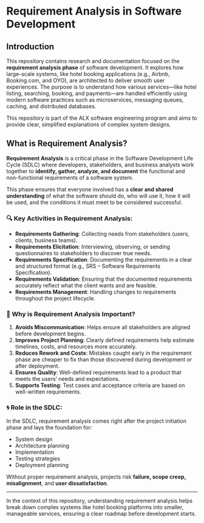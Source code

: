 # Requirement Analysis in Software Development

## Introduction

This repository contains research and documentation focused on the **requirement analysis phase** of software development. It explores how large-scale systems, like hotel booking applications (e.g., Airbnb, Booking.com, and OYO), are architected to deliver smooth user experiences. The purpose is to understand how various services—like hotel listing, searching, booking, and payments—are handled efficiently using modern software practices such as microservices, messaging queues, caching, and distributed databases.

This repository is part of the ALX software engineering program and aims to provide clear, simplified explanations of complex system designs.

## What is Requirement Analysis?

**Requirement Analysis** is a critical phase in the Software Development Life Cycle (SDLC) where developers, stakeholders, and business analysts work together to **identify, gather, analyze, and document** the functional and non-functional requirements of a software system.

This phase ensures that everyone involved has a **clear and shared understanding** of what the software should do, who will use it, how it will be used, and the conditions it must meet to be considered successful.

### 🔍 Key Activities in Requirement Analysis:

- **Requirements Gathering**: Collecting needs from stakeholders (users, clients, business teams).
- **Requirements Elicitation**: Interviewing, observing, or sending questionnaires to stakeholders to discover true needs.
- **Requirements Specification**: Documenting the requirements in a clear and structured format (e.g., SRS – Software Requirements Specification).
- **Requirements Validation**: Ensuring that the documented requirements accurately reflect what the client wants and are feasible.
- **Requirements Management**: Handling changes to requirements throughout the project lifecycle.

### 📌 Why is Requirement Analysis Important?

1. **Avoids Miscommunication**: Helps ensure all stakeholders are aligned before development begins.
2. **Improves Project Planning**: Clearly defined requirements help estimate timelines, costs, and resources more accurately.
3. **Reduces Rework and Costs**: Mistakes caught early in the requirement phase are cheaper to fix than those discovered during development or after deployment.
4. **Ensures Quality**: Well-defined requirements lead to a product that meets the users’ needs and expectations.
5. **Supports Testing**: Test cases and acceptance criteria are based on well-written requirements.

### 🌀 Role in the SDLC:

In the SDLC, requirement analysis comes right after the project initiation phase and lays the foundation for:

- System design
- Architecture planning
- Implementation
- Testing strategies
- Deployment planning

Without proper requirement analysis, projects risk **failure, scope creep, misalignment**, and **user dissatisfaction**.

---

In the context of this repository, understanding requirement analysis helps break down complex systems like hotel booking platforms into smaller, manageable services, ensuring a clear roadmap before development starts.
